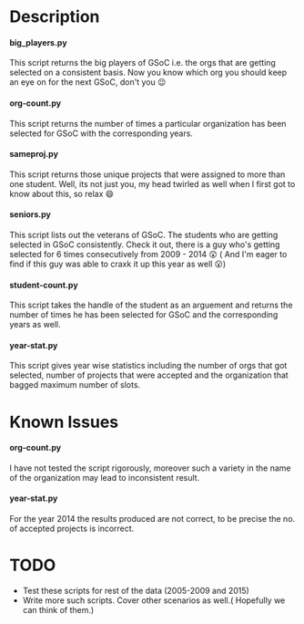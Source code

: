 Description
===========


#### big_players.py

This script returns the big players of GSoC i.e. the orgs that are getting selected on a consistent basis.
Now you know which org you should keep an eye on for the next GSoC, don't you :wink:


#### org-count.py

This script returns the number of times a particular organization has been selected for GSoC with the corresponding years.


#### sameproj.py

This script returns those unique projects that were assigned to more than one student.
Well, its not just you, my head twirled as well when I first got to know about this, so relax :smile:


#### seniors.py

This script lists out the veterans of GSoC. The students who are getting selected in GSoC consistently.
Check it out, there is a guy who's getting selected for 6 times consecutively from 2009 - 2014 :astonished:
( And I'm eager to find if this guy was able to craxk it up this year as well :open_mouth:)


#### student-count.py

This script takes the handle of the student as an arguement and returns the number of times he has been selected for GSoC and the corresponding years as well.


#### year-stat.py

This script gives year wise statistics including the number of orgs that got selected, number of projects that were accepted and the organization that bagged maximum number of slots.


Known Issues
============

#### org-count.py

I have not tested the script rigorously, moreover such a variety in the name of the organization may lead to inconsistent result.


#### year-stat.py

For the year 2014 the results produced are not correct, to be precise the no. of accepted projects is incorrect.

TODO
====

* Test these scripts for rest of the data (2005-2009 and 2015)
* Write more such scripts. Cover other scenarios as well.( Hopefully we can think of them.)